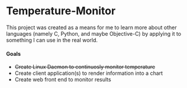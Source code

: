 Temperature-Monitor
=====

This project was created as a means for me to learn more about other languages (namely C, Python, and maybe Objective-C) by applying it to something I can use in the real world.

#### Goals

- ~~Create Linux Daemon to continuosly monitor temperature~~
- Create client application(s) to render information into a chart
- Create web front end to monitor results





